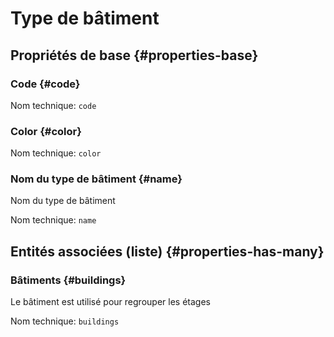 # Type de bâtiment
<!--- THIS FILE IS GENERATED PLEASE DO NOT EDIT IT DIRECTLY --->



## Propriétés de base {#properties-base} ##

### Code {#code}



Nom technique: ```code```

### Color {#color}



Nom technique: ```color```

### Nom du type de bâtiment {#name}

Nom du type de bâtiment

Nom technique: ```name```




## Entités associées (liste) {#properties-has-many} ##

### Bâtiments {#buildings}

Le bâtiment est utilisé pour regrouper les étages

Nom technique: ```buildings```




